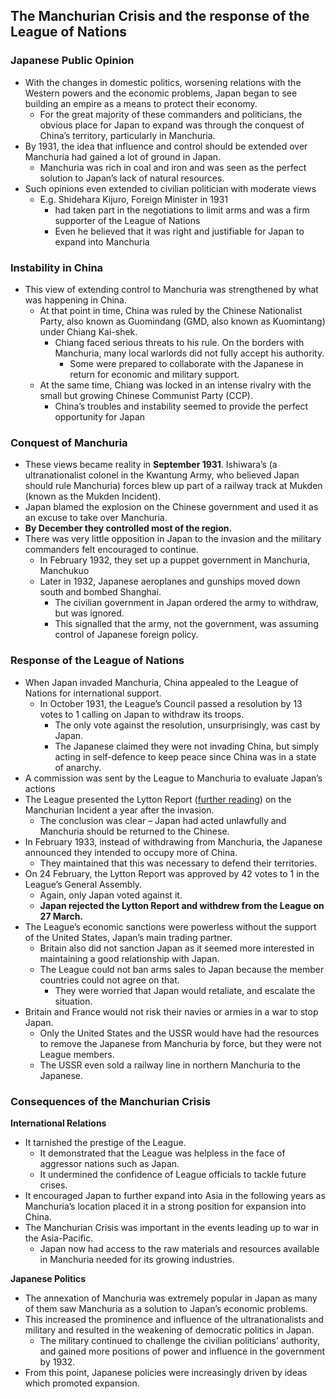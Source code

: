 ## **The Manchurian Crisis and the response of the League of Nations**

### Japanese Public Opinion

- With the changes in domestic politics, worsening relations with the Western powers and the economic problems, Japan began to see building an empire as a means to protect their economy.
    - For the great majority of these commanders and politicians, the obvious place for Japan to expand was through the conquest of China’s territory, particularly in Manchuria.
- By 1931, the idea that influence and control should be extended over Manchuria had gained a lot of ground in Japan.
    - Manchuria was rich in coal and iron and was seen as the perfect solution to Japan’s lack of natural resources.
- Such opinions even extended to civilian politician with moderate views
    - E.g. Shidehara Kijuro, Foreign Minister in 1931
        - had taken part in the negotiations to limit arms and was a firm supporter of the League of Nations
        - Even he believed that it was right and justifiable for Japan to expand into Manchuria

### Instability in China

- This view of extending control to Manchuria was strengthened by what was happening in China.
    - At that point in time, China was ruled by the Chinese Nationalist Party, also known as Guomindang (GMD, also known as Kuomintang) under Chiang Kai-shek.
        - Chiang faced serious threats to his rule. On the borders with Manchuria, many local warlords did not fully accept his authority.
            - Some were prepared to collaborate with the Japanese in return for economic and military support.
    - At the same time, Chiang was locked in an intense rivalry with the small but growing Chinese Communist Party (CCP).
        - China’s troubles and instability seemed to provide the perfect opportunity for Japan

### Conquest of Manchuria

- These views became reality in **September 1931**. Ishiwara’s (a ultranationalist colonel in the Kwantung Army, who believed Japan should rule Manchuria) forces blew up part of a railway track at Mukden (known as the Mukden Incident).
- Japan blamed the explosion on the Chinese government and used it as an excuse to take over Manchuria.
- **By December they controlled most of the region.**
- There was very little opposition in Japan to the invasion and the military commanders felt encouraged to continue.
    - In February 1932, they set up a puppet government in Manchuria, Manchukuo
    - Later in 1932, Japanese aeroplanes and gunships moved down south and bombed Shanghai.
        - The civilian government in Japan ordered the army to withdraw, but was ignored.
        - This signalled that the army, not the government, was assuming control of Japanese foreign policy.

### Response of the League of Nations

- When Japan invaded Manchuria, China appealed to the League of Nations for international support.
    - In October 1931, the League’s Council passed a resolution by 13 votes to 1 calling on Japan to withdraw its troops.
        - The only vote against the resolution, unsurprisingly, was cast by Japan.
        - The Japanese claimed they were not invading China, but simply acting in self-defence to keep peace since China was in a state of anarchy.
- A commission was sent by the League to Manchuria to evaluate Japan’s actions
- The League presented the Lytton Report ([further reading](https://digitalrepository.trincoll.edu/cgi/viewcontent.cgi?article=1083&context=moore)) on the Manchurian Incident a year after the invasion.
    - The conclusion was clear – Japan had acted unlawfully and Manchuria should be returned to the Chinese.
- In February 1933, instead of withdrawing from Manchuria, the Japanese announced they intended to occupy more of China.
    - They maintained that this was necessary to defend their territories.
- On 24 February, the Lytton Report was approved by 42 votes to 1 in the League’s General Assembly.
    - Again, only Japan voted against it.
    - **Japan rejected the Lytton Report and withdrew from the League on 27 March.**
- The League’s economic sanctions were powerless without the support of the United States, Japan’s main trading partner.
    - Britain also did not sanction Japan as it seemed more interested in maintaining a good relationship with Japan.
    - The League could not ban arms sales to Japan because the member countries could not agree on that.
        - They were worried that Japan would retaliate, and escalate the situation.
- Britain and France would not risk their navies or armies in a war to stop Japan.
    - Only the United States and the USSR would have had the resources to remove the Japanese from Manchuria by force, but they were not League members.
    - The USSR even sold a railway line in northern Manchuria to the Japanese.

### Consequences of the Manchurian Crisis

**International Relations**

- It tarnished the prestige of the League.
    - It demonstrated that the League was helpless in the face of aggressor nations such as Japan.
    - It undermined the confidence of League officials to tackle future crises.
- It encouraged Japan to further expand into Asia in the following years as Manchuria’s location placed it in a strong position for expansion into China.
- The Manchurian Crisis was important in the events leading up to war in the Asia-Pacific.
    - Japan now had access to the raw materials and resources available in Manchuria needed for its growing industries.

**Japanese Politics**

- The annexation of Manchuria was extremely popular in Japan as many of them saw Manchuria as a solution to Japan’s economic problems.
- This increased the prominence and influence of the ultranationalists and military and resulted in the weakening of democratic politics in Japan.
    - The military continued to challenge the civilian politicians’ authority, and gained more positions of power and influence in the government by 1932.
- From this point, Japanese policies were increasingly driven by ideas which promoted expansion.

